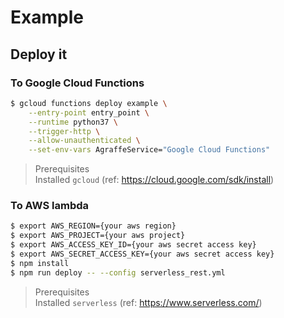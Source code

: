 # Example

## Deploy it

### To Google Cloud Functions

```sh
$ gcloud functions deploy example \
    --entry-point entry_point \
    --runtime python37 \
    --trigger-http \
    --allow-unauthenticated \
    --set-env-vars AgraffeService="Google Cloud Functions"
```

> Prerequisites  
> Installed `gcloud` (ref: https://cloud.google.com/sdk/install)

### To AWS lambda

```sh
$ export AWS_REGION={your aws region}
$ export AWS_PROJECT={your aws project}
$ export AWS_ACCESS_KEY_ID={your aws secret access key}
$ export AWS_SECRET_ACCESS_KEY={your aws secret access key}
$ npm install
$ npm run deploy -- --config serverless_rest.yml
```

> Prerequisites  
> Installed `serverless` (ref: https://www.serverless.com/)

